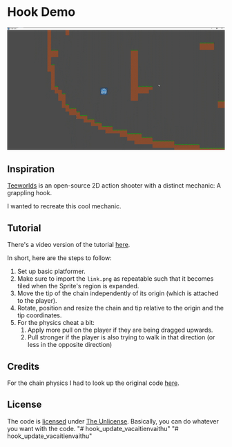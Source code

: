 # Hook Demo

![The final product](Result.gif)

## Inspiration

[Teeworlds](https://teeworlds.com/) is an open-source 2D action shooter with a distinct mechanic: A grappling hook.

I wanted to recreate this cool mechanic.

## Tutorial

There's a video version of the tutorial [here](https://youtu.be/Wzrw6_KDMl4).

In short, here are the steps to follow:

1. Set up basic platformer.
2. Make sure to import the `link.png` as repeatable such that it becomes tiled when the Sprite's region is expanded.
3. Move the tip of the chain independently of its origin (which is attached to the player).
4. Rotate, position and resize the chain and tip relative to the origin and the tip coordinates.
5. For the physics cheat a bit:
    1. Apply more pull on the player if they are being dragged upwards.
    2. Pull stronger if the player is also trying to walk in that direction (or less in the opposite direction)

## Credits

For the chain physics I had to look up the original code [here](https://github.com/teeworlds/teeworlds/tree/cd96bda72a9228849ac14199e3daaff906341223/src/game/gamecore.cpp#L262).

## License

The code is [licensed](LICENSE) under [The Unlicense](https://unlicense.org/).
Basically, you can do whatever you want with the code.
"# hook_update_vacaitienvaithu" 
"# hook_update_vacaitienvaithu" 
